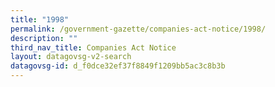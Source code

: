 ```yaml
---
title: "1998"
permalink: /government-gazette/companies-act-notice/1998/
description: ""
third_nav_title: Companies Act Notice
layout: datagovsg-v2-search
datagovsg-id: d_f0dce32ef37f8849f1209bb5ac3c8b3b
---
```

